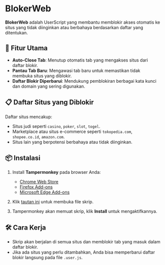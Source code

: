 # BlokerWeb

**BlokerWeb** adalah UserScript yang membantu memblokir akses otomatis ke situs yang tidak diinginkan atau berbahaya berdasarkan daftar yang ditentukan.

## 🎯 Fitur Utama

- **Auto-Close Tab**: Menutup otomatis tab yang mengakses situs dari daftar blokir.
- **Pantau Tab Baru**: Mengawasi tab baru untuk memastikan tidak membuka situs yang diblokir.
- **Daftar Blokir Diperbarui**: Mendukung pemblokiran berbagai kata kunci dan domain yang sering digunakan.

## 📋 Daftar Situs yang Diblokir
Daftar situs mencakup:
- Situs judi seperti `casino`, `poker`, `slot`, `togel`.
- Marketplace atau situs e-commerce seperti `tokopedia.com`, `shopee.co.id`, `amazon.com`.
- Situs lain yang berpotensi berbahaya atau tidak diinginkan.

## 📦 Instalasi

1. Install **Tampermonkey** pada browser Anda:
   - [Chrome Web Store](https://chrome.google.com/webstore/detail/tampermonkey/dhdgffkkebhmkfjojejmpbldmpobfkfo)
   - [Firefox Add-ons](https://addons.mozilla.org/en-US/firefox/addon/tampermonkey/)
   - [Microsoft Edge Add-ons](https://microsoftedge.microsoft.com/addons/detail/tampermonkey/gngmhiphkjpdilfjlfdjgpohkghcmjoh)

2. Klik [tautan ini](https://raw.githubusercontent.com/elstrom/BlokerWeb/main/BlokerWeb.user.js) untuk membuka file skrip.

3. Tampermonkey akan memuat skrip, klik **Install** untuk mengaktifkannya.

## 🛠️ Cara Kerja

- Skrip akan berjalan di semua situs dan memblokir tab yang masuk dalam daftar blokir.
- Jika ada situs yang perlu ditambahkan, Anda bisa memperbarui daftar blokir langsung pada file `.user.js`.
